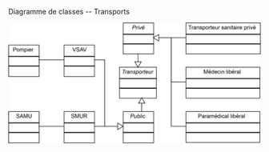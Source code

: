 Diagramme de classes -- Transports

![Diagramme de classes -- Transports](../../rapport/exports/classes_transports.png "Diagramme de classes -- Transports")
